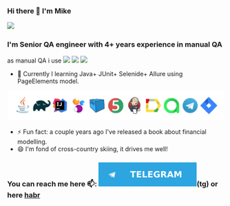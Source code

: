 ### Hi there 👋 I'm Mike 
<img src="https://github-readme-stats.vercel.app/api?username=QAtester-MM">

### I'm Senior QA engineer with 4+ years experience in manual QA
as manual QA i use
<img src="https://img.shields.io/badge/Postman-FF6C37?style=for-the-badge&logo=Postman&logoColor=white"> <img src="https://img.shields.io/badge/Swagger-85EA2D?style=for-the-badge&logo=Swagger&logoColor=white"> <img src="https://img.shields.io/badge/Jira-0052CC?style=for-the-badge&logo=Jira&logoColor=white">


- 🌱 Currently I learning 
          Java+
          JUnit+
          Selenide+
          Allure
          using PageElements model.  
<img align width="580px" src="https://github.com/QAtester-MM/QAtester-MM/blob/7052074cb1840239b637d77773086a5b3c10555a/%D0%B8%D0%BA%D0%BE%D0%BD%D0%BA%D0%B8%20%D0%B4%D0%BB%D1%8F%20github%20.png?raw=true">

- ⚡ Fun fact: a couple years ago I've released a book about financial modelling.
- 😄 I'm fond of cross-country skiing, it drives me well!

### You can reach me here 📫: <img src ="https://github.com/QAtester-MM/QAtester-MM/blob/main/Telega.svg" />(tg) or here [habr](https://career.habr.com/qatester)

[tg]: https://www.t.me/strategyday
[linkin]:
[habr]:

<!--
**QAtester-MM/QAtester-MM** is a ✨ _special_ ✨ repository because its `README.md` (this file) appears on your GitHub profile.

Here are some ideas to get you started:

- 🔭 I’m currently working on ...
- 🌱 I’m currently learning Java+JUnit+Selenide with PageElements model
- 👯 I’m looking to collaborate on ...
- 🤔 I’m looking for help with ...
- 💬 Ask me about ...
- 📫 How to reach me: ...
- 😄 Pronouns: ...
- ⚡ Fun fact: ...
-->
